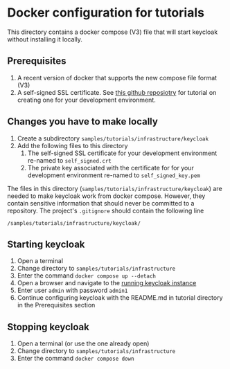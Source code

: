 # Docker configuration for tutorials
This directory contains a docker compose (V3) file that will start keycloak without installing it locally.

## Prerequisites
1. A recent version of docker that supports the new compose file format (V3)
2. A self-signed SSL certificate.  See [this github reposiotry](https://github.com/ch4mpy/self-signed-certificate-generation) for tutorial on creating one for your development environment.

## Changes you have to make locally
1. Create a subdirectory `samples/tutorials/infrastructure/keycloak`
2. Add the following files to this directory
   1. The self-signed SSL certificate for your development environment re-named to `self_signed.crt`
   2. The private key associated with the certificate for for your development environment re-named to `self_signed_key.pem`

The files in this directory (`samples/tutorials/infrastructure/keycloak`) are needed to make keycloak work from docker compose.  However, they contain sensitive information that should never be committed to a repository.
The project's `.gitignore` should contain the following line
```
/samples/tutorials/infrastructure/keycloak/
```

## Starting keycloak
1. Open a terminal
2. Change directory to `samples/tutorials/infrastructure`
3. Enter the command `docker compose up --detach`
4. Open a browser and navigate to the [running keycloak instance](https://localhost:8443/admin)
5. Enter user `admin` with password `admin1`
6. Continue configuring keycloak with the README.md in tutorial directory in the Prerequisites section

## Stopping keycloak
1. Open a terminal (or use the one already open)
2. Change directory to `samples/tutorials/infrastructure`
3. Enter the command `docker compose down`